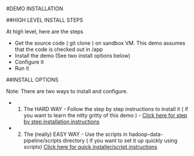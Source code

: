 #DEMO INSTALLATION

##HIGH LEVEL INSTALL STEPS

At high level, here are the steps 

* Get the source code ( git clone <repo-url> ) on sandbox VM. This demo assumes that the code is checked out in /app
* Install the demo (See two install options below)
* Configure it 
* Run it 

##INSTALL OPTIONS

Note: There are two ways to install and configure. 
	

* 1. The HARD WAY - Follow the step by step instructions to install it  ( if you want to learn the nitty gritty of this demo ) - [Click here for step by step installation instructions](https://github.com/sainib/hadoop-data-pipeline/blob/master/READMEs/6a_INSTALL_APPROACH1.md)

* 2. The (really) EASY WAY - Use the scripts in hadoop-data-pipeline/scripts directory ( if you want to set it up quickly using scripts) [Click here for quick installer/script instructions](https://github.com/sainib/hadoop-data-pipeline/blob/master/READMEs/6b_INSTALL_APPROACH2.md)
